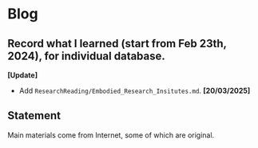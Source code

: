 # Blog
## Record what I learned (start from Feb 23th, 2024), for individual database.
**[Update]**

- Add `ResearchReading/Embodied_Research_Insitutes.md`. **[20/03/2025]**

## Statement
Main materials come from Internet, some of which are original.